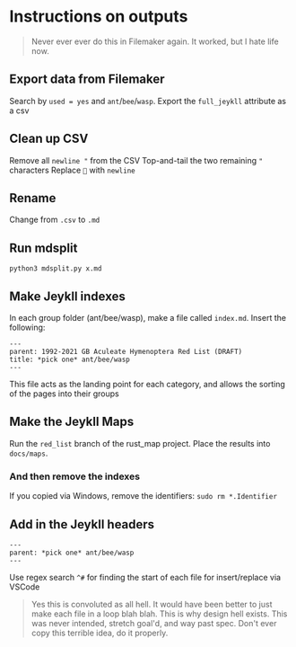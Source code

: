 # Instructions on outputs
> Never ever ever do this in Filemaker again. It worked, but I hate life now.

## Export data from Filemaker
Search by `used = yes` and `ant`/`bee`/`wasp`. Export the `full_jeykll` attribute as a csv

## Clean up CSV
Remove all `newline "` from the CSV
Top-and-tail the two remaining `"` characters
Replace `` with `newline`

## Rename
Change from `.csv` to `.md`

## Run mdsplit
`python3 mdsplit.py x.md`

## Make Jeykll indexes
In each group folder (ant/bee/wasp), make a file called `index.md`. Insert the following:

```
---
parent: 1992-2021 GB Aculeate Hymenoptera Red List (DRAFT)
title: *pick one* ant/bee/wasp
---
```

This file acts as the landing point for each category, and allows the sorting of the pages into their groups

## Make the Jeykll Maps
Run the `red_list` branch of the rust_map project. Place the results into `docs/maps`.

### And then remove the indexes
If you copied via Windows, remove the identifiers:
`sudo rm *.Identifier`

## Add in the Jeykll headers
```
---
parent: *pick one* ant/bee/wasp
---
```

Use regex search `^#` for finding the start of each file for insert/replace via VSCode

> Yes this is convoluted as all hell. It would have been better to just make each file in a loop blah blah. This is why design hell exists. This was never intended, stretch goal'd, and way past spec. Don't ever copy this terrible idea, do it properly.